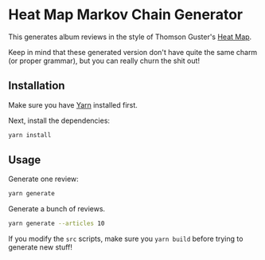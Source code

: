 # Heat Map Markov Chain Generator

[heatmap]: http://thefanzine.com/the-heat-map-exciting-new-music-from-an-alien-earth/

This generates album reviews in the style of Thomson Guster's [Heat Map][heatmap].

Keep in mind that these generated version don't have quite the same charm (or proper grammar), but
you can really churn the shit out!

## Installation

Make sure you have [Yarn](https://yarnpkg.com/en/docs/install#mac-stable) installed first.

Next, install the dependencies:

```bash
yarn install
```

## Usage

Generate one review:

```bash
yarn generate
```

Generate a bunch of reviews.

```bash
yarn generate --articles 10
```

If you modify the `src` scripts, make sure you `yarn build` before trying to generate new stuff!
